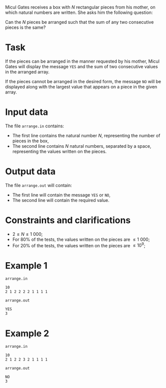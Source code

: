 Micul Gates receives a box with $N$ rectangular pieces from his mother, on which natural numbers are written. She asks him the following question:

Can the $N$ pieces be arranged such that the sum of any two consecutive pieces is the same?

# Task

If the pieces can be arranged in the manner requested by his mother, Micul Gates will display the message `YES` and the sum of two consecutive values in the arranged array.

If the pieces cannot be arranged in the desired form, the message `NO` will be displayed along with the largest value that appears on a piece in the given array.

# Input data

The file `arrange.in` contains:
- The first line contains the natural number $N$, representing the number of pieces in the box,
- The second line contains $N$ natural numbers, separated by a space, representing the values written on the pieces.

# Output data

The file `arrange.out` will contain:
- The first line will contain the message `YES` or `NO`,
- The second line will contain the required value.

# Constraints and clarifications

* $2 \leq N \leq 1\ 000$;
* For $80\%$ of the tests, the values written on the pieces are $\leq 1\ 000$;
* For $20\%$ of the tests, the values written on the pieces are $\leq 10^9$;

# Example 1

`arrange.in`
```
10
2 1 2 2 2 2 1 1 1 1
```

`arrange.out`
```
YES
3
```

# Example 2

`arrange.in`
```
10
2 1 2 2 3 2 1 1 1 1
```

`arrange.out`
```
NO
3
```